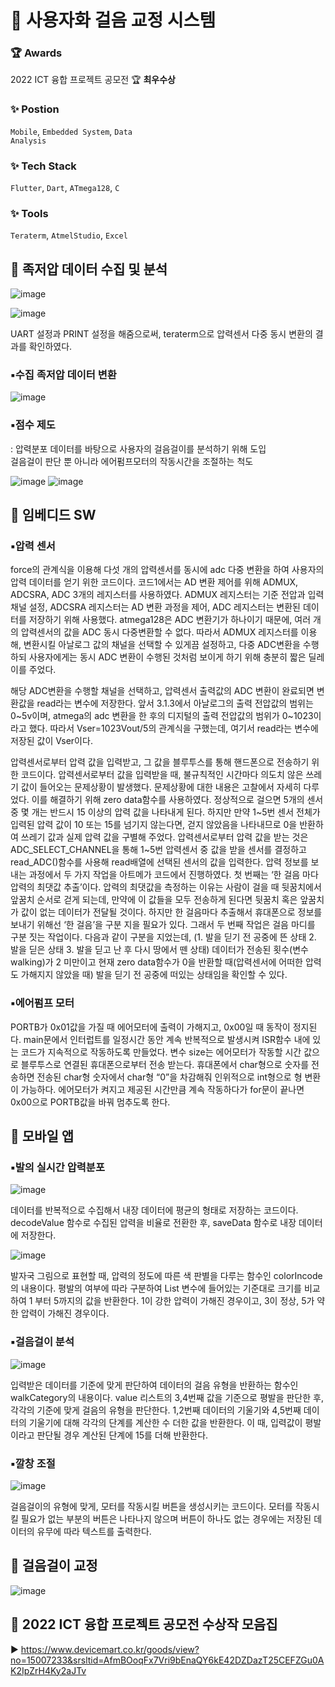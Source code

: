 # 👟 사용자화 걸음 교정 시스템
### 🏆 Awards
2022 ICT 융합 프로젝트 공모전 🏆 **최우수상**    

### ✨ Postion
<code>Mobile</code>, <code>Embedded System</code>, <code>Data Analysis</code>     
### ✨ Tech Stack
<code>Flutter</code>, <code>Dart</code>, <code>ATmega128</code>, <code>C</code>    
### ✨ Tools 
<code>Teraterm</code>, <code>AtmelStudio</code>, <code>Excel</code>        


## 📌 족저압 데이터 수집 및 분석
![image](https://github.com/user-attachments/assets/835ed88b-3bf7-428c-9bd2-6d5bd7df555a)

![image](https://github.com/user-attachments/assets/71d5341f-28ec-4083-bf19-8cc3e8aa45f1)

UART 설정과 PRINT 설정을 해줌으로써, teraterm으로 압력센서 다중 동시 변환의 결과를 확인하였다.

### ▪️수집 족저압 데이터 변환 
![image](https://github.com/user-attachments/assets/4074ffe2-886f-4227-bc59-54bfbc4465d8)

### ▪️점수 제도 
: 압력분포 데이터를 바탕으로 사용자의 걸음걸이를 분석하기 위해 도입    
걸음걸이 판단 뿐 아니라 에어펌프모터의 작동시간을 조절하는 척도

![image](https://github.com/user-attachments/assets/e60f5709-cbce-4212-821e-19512ac7493a)
![image](https://github.com/user-attachments/assets/d56966ba-2faf-4638-a136-f413f86d829c)



## 📌 임베디드 SW
### ▪️압력 센서
force의 관계식을 이용해 다섯 개의 압력센서를 동시에 adc 다중 변환을 하여 사용자의 압력 데이터를 얻기 위한 코드이다. 코드1에서는 AD 변환 제어를 위해 ADMUX, ADCSRA, ADC 3개의 레지스터를 사용하였다. ADMUX 레지스터는 기준 전압과 입력 채널 설정, ADCSRA 레지스터는 AD 변환 과정을 제어, ADC 레지스터는 변환된 데이터를 저장하기 위해 사용했다.
 atmega128은 ADC 변환기가 하나이기 때문에, 여러 개의 압력센서의 값을 ADC 동시 다중변환할 수 없다. 따라서 ADMUX 레지스터를 이용해, 변환시킬 아날로그 값의 채널을 선택할 수 있게끔 설정하고, 다중 ADC변환을 수행하되 사용자에게는 동시 ADC 변환이 수행된 것처럼 보이게 하기 위해 충분히 짧은 딜레이를 주었다.

해당 ADC변환을 수행할 채널을 선택하고, 압력센서 출력값의 ADC 변환이 완료되면 변환값을 read라는 변수에 저장한다. 앞서 3.1.3에서 아날로그의 출력 전압값의 범위는 0~5v이며, atmega의 adc 변환을 한 후의 디지털의 출력 전압값의 범위가 0~1023이라고 했다. 따라서 Vser=1023Vout/5의 관계식을 구했는데, 여기서 read라는 변수에 저장된 값이 Vser이다.

압력센서로부터 압력 값을 입력받고, 그 값을 블루투스를 통해 핸드폰으로 전송하기 위한 코드이다. 압력센서로부터 값을 입력받을 때, 불규칙적인 시간마다 의도치 않은 쓰레기 값이 들어오는 문제상황이 발생했다. 문제상황에 대한 내용은 고찰에서 자세히 다루었다. 이를 해결하기 위해 zero data함수를 사용하였다.
정상적으로 걸으면 5개의 센서 중 몇 개는 반드시 15 이상의 압력 값을 나타내게 된다. 하지만 만약 1~5번 센서 전체가 입력된 압력 값이 10 또는 15를 넘기지 않는다면, 걷지 않았음을 나타내므로 0을 반환하여 쓰레기 값과 실제 압력 값을 구별해 주었다. 압력센서로부터 압력 값을 받는 것은 ADC_SELECT_CHANNEL을 통해 1~5번 압력센서 중 값을 받을 센서를 결정하고 read_ADC()함수를 사용해 read배열에 선택된 센서의 값을 입력한다. 압력 정보를 보내는 과정에서 두 가지 작업을 아트메가 코드에서 진행하였다. 
 첫 번째는 ‘한 걸음 마다 압력의 최댓값 추출’이다. 압력의 최댓값을 측정하는 이유는 사람이 걸을 때 뒷꿈치에서 앞꿈치 순서로 걷게 되는데, 만약에 이 값들을 모두 전송하게 된다면 뒷꿈치 혹은 앞꿈치가 값이 없는 데이터가 전달될 것이다. 하지만 한 걸음마다 추출해서 휴대폰으로 정보를 보내기 위해선 ‘한 걸음’을 구분 지을 필요가 있다. 
 그래서 두 번째 작업은 걸음 마디를 구분 짓는 작업이다. 다음과 같이 구분을 지었는데, (1. 발을 딛기 전 공중에 뜬 상태 2. 발을 딛은 상태 3. 발을 딛고 난 후 다시 땅에서 뗀 상태) 데이터가 전송된 횟수(변수 walking)가 2 미만이고 현재 zero data함수가 0을 반환할 때(압력센서에 어떠한 압력도 가해지지 않았을 때) 발을 딛기 전 공중에 떠있는 상태임을 확인할 수 있다.


### ▪️에어펌프 모터
PORTB가 0x01값을 가질 때 에어모터에 출력이 가해지고, 0x00일 때 동작이 정지된다. main문에서 인터럽트를 일정시간 동안 계속 반복적으로 발생시켜 ISR함수 내에 있는 코드가 지속적으로 작동하도록 만들었다. 변수 size는 에어모터가 작동할 시간 값으로 블루투스로 연결된 휴대폰으로부터 전송 받는다. 휴대폰에서 char형으로 숫자를 전송하면 전송된 char형 숫자에서 char형 “0”을 차감해줘 인위적으로 int형으로 형 변환이 가능하다. 에어모터가 켜지고 제공된 시간만큼 계속 작동하다가 for문이 끝나면 0x00으로 PORTB값을 바꿔 멈추도록 한다. 




## 📌 모바일 앱
### ▪️발의 실시간 압력분포
![image](https://github.com/user-attachments/assets/3ff64d58-dd91-4765-8922-653272bce091)

데이터를 반복적으로 수집해서 내장 데이터에 평균의 형태로 저장하는 코드이다. decodeValue 함수로 수집된 압력을 비율로 전환한 후, saveData 함수로 내장 데이터에 저장한다.

![image](https://github.com/user-attachments/assets/72225c53-7196-4f7c-89c6-457196c17f99)

발자국 그림으로 표현할 때, 압력의 정도에 따른 색 판별을 다루는 함수인 colorIncode 의 내용이다. 평발의 여부에 따라 구분하여 List 변수에 들어있는 기준대로 크기를 비교하여 1 부터 5까지의 값을 반환한다. 1이 강한 압력이 가해진 경우이고, 3이 정상, 5가 약한 압력이 가해진 경우이다.

### ▪️걸음걸이 분석
![image](https://github.com/user-attachments/assets/15a36f9b-840d-4974-945a-c6b1874fc3b0)

입력받은 데이터를 기준에 맞게 판단하여 데이터의 걸음 유형을 반환하는 함수인 walkCategory의 내용이다. value 리스트의 3,4번째 값을 기준으로 평발을 판단한 후, 각각의 기준에 맞게 걸음의 유형을 판단한다. 1,2번째 데이터의 기울기와 4,5번째 데이터의 기울기에 대해 각각의 단계를 계산한 수 더한 값을 반환한다. 이 때, 입력값이 평발이라고 판단될 경우 계산된 단계에 15를 더해 반환한다. 

### ▪️깔창 조절
![image](https://github.com/user-attachments/assets/72879955-59e1-4de4-84b9-a5ae1d78dba2)

걸음걸이의 유형에 맞게, 모터를 작동시킬 버튼을 생성시키는 코드이다. 모터를 작동시킬 필요가 없는 부분의 버튼은 나타나지 않으며 버튼이 하나도 없는 경우에는 저장된 데이터의 유무에 따라 텍스트를 출력한다.



## 📌 걸음걸이 교정
![image](https://github.com/user-attachments/assets/dc462832-52a0-4b77-8c7a-34d479273b89)



## 📌 2022 ICT 융합 프로젝트 공모전 수상작 모음집
▶️ https://www.devicemart.co.kr/goods/view?no=15007233&srsltid=AfmBOoqFx7Vri9bEnaQY6kE42DZDazT25CEFZGu0AK2IpZrH4Ky2aJTv

<!-- ![image](https://github.com/user-attachments/assets/874efbf1-3b23-48d3-be11-4306770098d2) -->
